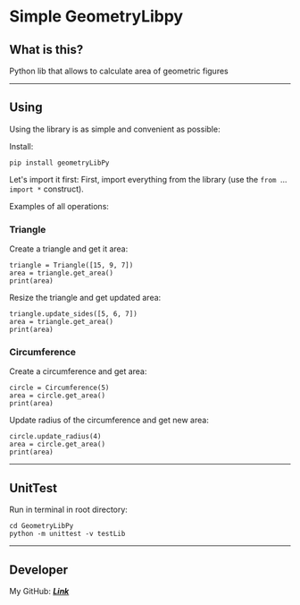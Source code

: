 # Simple GeometryLibpy #

## What is this? ##
Python lib that allows to calculate area of geometric figures

----------

## Using ##

Using the library is as simple and convenient as possible:

Install: 
    
    pip install geometryLibPy

Let's import it first:
First, import everything from the library (use the `from `...` import *` construct).

Examples of all operations:

### Triangle ###

Create a triangle and get it area:

    triangle = Triangle([15, 9, 7])
    area = triangle.get_area()
    print(area)


Resize the triangle and get updated area:

    triangle.update_sides([5, 6, 7])
    area = triangle.get_area()
    print(area)

### Circumference ###
Create a circumference and get area:

    circle = Circumference(5)
    area = circle.get_area()
    print(area)


Update radius of the circumference and get new area:

    circle.update_radius(4)
    area = circle.get_area()
    print(area)
----------


## UnitTest ##

Run in terminal in root directory:
    
    cd GeometryLibPy
    python -m unittest -v testLib 
    

----------

## Developer ##
My GitHub: [**_Link_**](https://github.com/mav735) 
